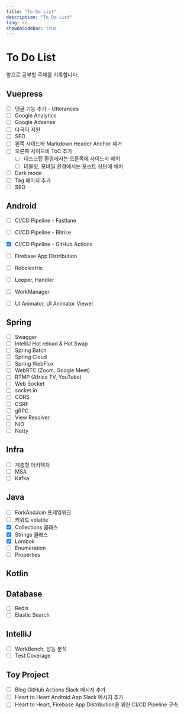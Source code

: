 ```yaml
---
title: "To Do List"
description: "To Do List"
lang: ko
showOnSidebar: true
---
```


# To Do List
앞으로 공부할 주제를 기록합니다.

## Vuepress
- [ ] 댓글 기능 추가 - Utterances
- [ ] Google Analytics
- [ ] Google Adsense
- [ ] 다국어 지원
- [ ] SEO
- [ ] 왼쪽 사이드바 Markdown Header Anchor 제거
- [ ] 오른쪽 사이드바 ToC 추가 
    - [ ] 데스크탑 환경에서는 오른쪽에 사이드바 배치
    - [ ] 테블릿, 모바일 환경에서는 포스트 상단에 배치
- [ ] Dark mode
- [ ] Tag 페이지 추가
- [ ] SEO

## Android
- [ ] CI/CD Pipeline - Fastlane
- [ ] CI/CD Pipeline - Bitrise
- [x] CI/CD Pipeline - GitHub Actions
- [ ] Firebase App Distribution
- [ ] Robolectric
- [ ] Looper, Handler
- [ ] WorkManager
- [ ] UI Animator, UI Animator Viewer


## Spring
- [ ] Swagger
- [ ] IntelliJ Hot reload & Hot Swap
- [ ] Spring Batch
- [ ] Spring Cloud
- [ ] Spring WebFlux
- [ ] WebRTC (Zoom, Google Meet)
- [ ] RTMP (Africa TV, YouTube)
- [ ] Web Socket
- [ ] socket.io 
- [ ] CORS
- [ ] CSRF
- [ ] gRPC
- [ ] View Resolver
- [ ] NIO
- [ ] Netty

## Infra
- [ ] 계층형 아키텍처
- [ ] MSA
- [ ] Kafka

## Java
- [ ] ForkAndJoin 프레임워크
- [ ] 키워드 volatile
- [x] Collections 클래스
- [x] Strings 클래스
- [x] Lombok
- [ ] Enumeration
- [ ] Properties

## Kotlin

## Database
- [ ] Redis
- [ ] Elastic Search

## IntelliJ
- [ ] WorkBench, 성능 분석
- [ ] Test Coverage

## Toy Project
- [ ] Blog GitHub Actions Slack 메시지 추가
- [ ] Heart to Heart Android App Slack 메시지 추가
- [ ] Heart to Heart, Firebase App Distribution을 위한 CI/CD Pipeline 구축